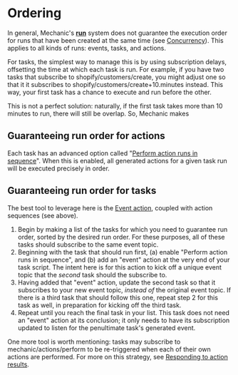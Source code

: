 # Ordering

In general, Mechanic's [**run**](./) system does not guarantee the execution order for runs that have been created at the same time \(see [Concurrency](concurrency.md)\). This applies to all kinds of runs: events, tasks, and actions.

For tasks, the simplest way to manage this is by using subscription delays, offsetting the time at which each task is run. For example, if you have two tasks that subscribe to shopify/customers/create, you might adjust one so that it it subscribes to shopify/customers/create+10.minutes instead. This way, your first task has a chance to execute and run before the other.

This is not a perfect solution: naturally, if the first task takes more than 10 minutes to run, there will still be overlap. So, Mechanic makes

## Guaranteeing run order for actions

Each task has an advanced option called "[Perform action runs in sequence](../tasks/advanced-settings/perform-action-runs-in-sequence.md)". When this is enabled, all generated actions for a given task run will be executed precisely in order.

## Guaranteeing run order for tasks

The best tool to leverage here is the [Event action](../actions/types/event.md), coupled with action sequences \(see above\).

1. Begin by making a list of the tasks for which you need to guarantee run order, sorted by the desired run order. For these purposes, all of these tasks should subscribe to the same event topic.
2. Beginning with the task that should run first, \(a\) enable "Perform action runs in sequence", and \(b\) add an "event" action at the very end of your task script. The intent here is for this action to kick off a unique event topic that the _second_ task should the subscribe to.
3. Having added that "event" action, update the second task so that it subscribes to your new event topic, _instead of_ the original event topic. If there is a third task that should follow this one, repeat step 2 for this task as well, in preparation for kicking off the third task.
4. Repeat until you reach the final task in your list. This task does not need an "event" action at its conclusion; it only needs to have its subscription updated to listen for the penultimate task's generated event.

One more tool is worth mentioning: tasks may subscribe to mechanic/actions/perform to be re-triggered when each of their own actions are performed. For more on this strategy, see [Responding to action results](https://docs.usemechanic.com/article/431-responding-to-action-results).

